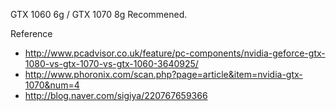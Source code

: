 GTX 1060 6g / GTX 1070 8g Recommened.


Reference
- http://www.pcadvisor.co.uk/feature/pc-components/nvidia-geforce-gtx-1080-vs-gtx-1070-vs-gtx-1060-3640925/
- http://www.phoronix.com/scan.php?page=article&item=nvidia-gtx-1070&num=4
- http://blog.naver.com/sigiya/220767659366
